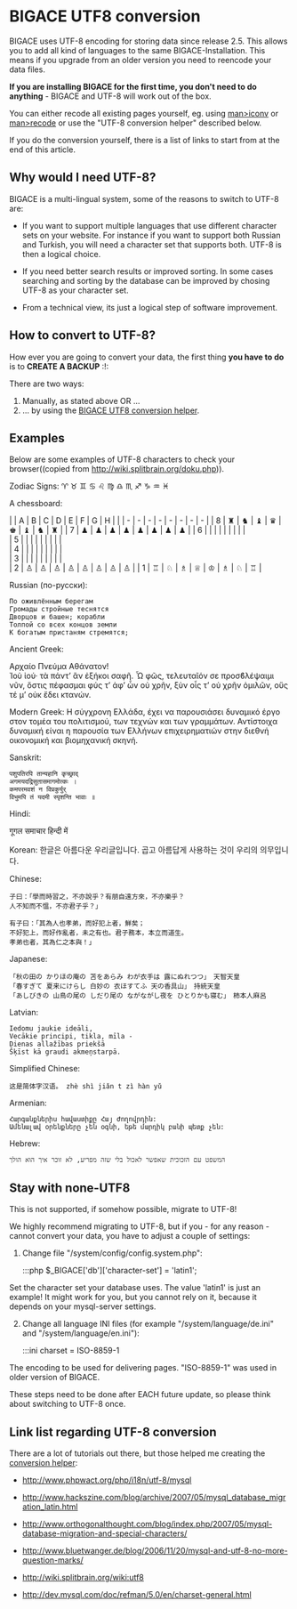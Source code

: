 # BIGACE UTF8 conversion

BIGACE uses UTF-8 encoding for storing data since release 2.5. This allows you to add all kind of languages to the same BIGACE-Installation. This means if you upgrade from an older version you need to reencode your data files.

**If you are installing BIGACE for the first time, you don't need to do anything** - BIGACE and UTF-8 will work out of the box.

You can either recode all existing pages yourself, eg. using [man>iconv](man>iconv) or [man>recode](man>recode) or use the "UTF-8 conversion helper" described below.

If you do the conversion yourself, there is a list of links to start from at the end of this article.

## Why would I need UTF-8?

BIGACE is a multi-lingual system, some of the reasons to switch to UTF-8 are:

*  If you want to support multiple languages that use different character sets on your website. For instance if you want to support both Russian and Turkish, you will need a character set that supports both. UTF-8 is then a logical choice.

*  If you need better search results or improved sorting. In some cases searching and sorting by the database can be improved by chosing UTF-8 as your character set.

*  From a technical view, its just a logical step of software improvement.

## How to convert to UTF-8?

How ever you are going to convert your data, the first thing __you have to do__ is to **CREATE A BACKUP** :!:

There are two ways:

 1.  Manually, as stated above OR ...
 2.  ... by using the [BIGACE UTF8 conversion helper](bigace/administration/utf8-conversion). 

## Examples

Below are some examples of UTF-8 characters to check your browser((copied from http://wiki.splitbrain.org/doku.php)).

Zodiac Signs: ♈ ♉ ♊ ♋ ♌ ♍ ♎ ♏ ♐ ♑ ♒ ♓

A chessboard:

 |                                                     | A | B | C | D | E | F | G | H | 
 |                                                     | - | - | - | - | - | - | - | - | 
 | 8 | ♜ | ♞ | ♝ | ♛ | ♚ | ♝ | ♞ | ♜ |
 | 7 | ♟ | ♟ | ♟ | ♟ | ♟ | ♟ | ♟ | ♟ |
 | 6 |   |    |   |   |    |   |    |   |             
 | 5 |   |    |   |   |    |   |    |   |             
 | 4 |   |    |   |   |    |   |    |   |             
 | 3 |   |    |   |   |    |   |    |   |             
 | 2 | ♙ | ♙ | ♙ | ♙ | ♙ | ♙ | ♙ | ♙ |
 | 1 | ♖ | ♘ | ♗ | ♕ | ♔ | ♗ | ♘ | ♖ |

Russian (по-русски):

    По оживлённым берегам
    Громады стройные теснятся
    Дворцов и башен; корабли
    Толпой со всех концов земли
    К богатым пристаням стремятся;

Ancient Greek:

Αρχαίο Πνεύμα Αθάνατον!  
Ἰοὺ ἰού· τὰ πάντʼ ἂν ἐξήκοι σαφῆ.
    Ὦ φῶς, τελευταῖόν σε προσϐλέψαιμι νῦν,
    ὅστις πέφασμαι φύς τʼ ἀφʼ ὧν οὐ χρῆν, ξὺν οἷς τʼ
    οὐ χρῆν ὁμιλῶν, οὕς τέ μʼ οὐκ ἔδει κτανών.

Modern Greek:
    Η σύγχρονη Ελλάδα, έχει να παρουσιάσει δυναμικό
    έργο στον τομέα του πολιτισμού, των τεχνών και
    των γραμμάτων. Αντίστοιχα δυναμική είναι η παρουσία
    των Ελλήνων επιχειρηματιών στην διεθνή οικονομική
    και βιομηχανική σκηνή.

Sanskrit:

    पशुपतिरपि तान्यहानि कृच्छ्राद्
    अगमयदद्रिसुतासमागमोत्कः । 
    कमपरमवशं न विप्रकुर्युर्
    विभुमपि तं यदमी स्पृशन्ति भावाः ॥

Hindi:

गूगल समाचार हिन्दी में 

Korean:
    한글은 아름다운 우리글입니다.
    곱고 아름답게 사용하는 것이 우리의 의무입니다.

Chinese:

    子曰：「學而時習之，不亦說乎？有朋自遠方來，不亦樂乎？
    人不知而不慍，不亦君子乎？」
    
    有子曰：「其為人也孝弟，而好犯上者，鮮矣；
    不好犯上，而好作亂者，未之有也。君子務本，本立而道生。
    孝弟也者，其為仁之本與！」

Japanese:

    「秋の田の かりほの庵の 苫をあらみ わが衣手は 露にぬれつつ」　天智天皇
    「春すぎて 夏来にけらし 白妙の 衣ほすてふ 天の香具山」　持統天皇
    「あしびきの 山鳥の尾の しだり尾の ながながし夜を ひとりかも寝む」　柿本人麻呂 

Latvian:
    
    Iedomu jaukie ideāli,
    Vecākie principi, tikla, mīla - 
    Dienas allažības priekšā
    Šķīst kā graudi akmeņstarpā.

Simplified Chinese:

    这是简体字汉语。 zhè shì jiǎn t zì hàn yǔ 

Armenian:

    Հարգանքներիս հավաստիքը Հայ Ժողովրդին:
    Ամենալավ օրենքները չեն օգնի, եթե մարդիկ բանի պետք չեն:

Hebrew:

    המשפט עם הזכוכית שאפשר לאכול בלי שזה מפריע, לא זוכר איך הוא הולך

## Stay with none-UTF8

This is not supported, if somehow possible, migrate to UTF-8!

We highly recommend migrating to UTF-8, but if you - for any reason - cannot convert your data, you have to adjust a couple of settings:

1. Change file "/system/config/config.system.php":

	:::php
	$_BIGACE['db']['character-set'] = 'latin1';


Set the character set your database uses.
The value 'latin1' is just an example! It might work for you, but you cannot rely on it, because it depends on your mysql-server settings.

2. Change all language INI files (for example "/system/language/de.ini" and "/system/language/en.ini"):

	:::ini
	charset = ISO-8859-1


The encoding to be used for delivering pages. "ISO-8859-1" was used in older version of BIGACE.

These steps need to be done after EACH future update, so please think about switching to UTF-8 once.

## Link list regarding UTF-8 conversion

There are a lot of tutorials out there, but those helped me creating the [conversion helper](bigace/administration/utf8-conversion):


*  http://www.phpwact.org/php/i18n/utf-8/mysql

*  http://www.hackszine.com/blog/archive/2007/05/mysql_database_migration_latin.html

*  http://www.orthogonalthought.com/blog/index.php/2007/05/mysql-database-migration-and-special-characters/

*  http://www.bluetwanger.de/blog/2006/11/20/mysql-and-utf-8-no-more-question-marks/

*  http://wiki.splitbrain.org/wiki:utf8

*  http://dev.mysql.com/doc/refman/5.0/en/charset-general.html

